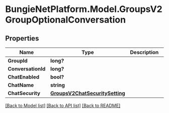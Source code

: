 # BungieNetPlatform.Model.GroupsV2GroupOptionalConversation
## Properties

Name | Type | Description | Notes
------------ | ------------- | ------------- | -------------
**GroupId** | **long?** |  | [optional] 
**ConversationId** | **long?** |  | [optional] 
**ChatEnabled** | **bool?** |  | [optional] 
**ChatName** | **string** |  | [optional] 
**ChatSecurity** | [**GroupsV2ChatSecuritySetting**](GroupsV2ChatSecuritySetting.md) |  | [optional] 

[[Back to Model list]](../README.md#documentation-for-models) [[Back to API list]](../README.md#documentation-for-api-endpoints) [[Back to README]](../README.md)

